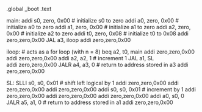 .global _boot
.text

main:
    addi s0, zero, 0x00     # initialize s0 to zero
    addi a0, zero, 0x00     # initialize a0 to zero
    addi a1, zero, 0x00     # initialize a1 to zero
    addi a2, zero, 0x00     # initialize a2 to zero
    addi t0, zero, 0x08     # initialize t0 to 0x08
    addi zero,zero,0x00
    JAL a3, iloop
    addi zero,zero,0x00

iloop:                      # acts as a for loop (with n = 8)
    beq a2, t0, main
    addi zero,zero,0x00
    addi zero,zero,0x00
    addi a2, a2, 1          # increment 1
    JAL a1, SL      
    addi zero,zero,0x00
    JALR a4, a3, 0          # return to address stored in a3
	addi zero,zero,0x00
    
SL:
    SLLI s0, s0, 0x01       # shift left logical by 1
    addi zero,zero,0x00
    addi zero,zero,0x00
    addi zero,zero,0x00
    addi s0, s0, 0x01       # increment by 1
    addi zero,zero,0x00
    addi zero,zero,0x00
    addi zero,zero,0x00
    addi a0, s0, 0
    JALR a5, a1, 0          # return to address stored in a1
    addi zero,zero,0x00